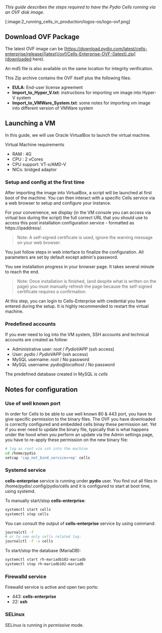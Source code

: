 _This guide describes the steps required to have the Pydio Cells running via an OVF disk image._

[:image:2_running_cells_in_production/logos-os/logo-ovf.png]

## Download OVF Package

The latest OVF image can be [https://download.pydio.com/latest/cells-enterprise/release/{latest}/ovf/Cells-Enterprise-OVF-{latest}.zip](downloaded here).

An md5 file is also available on the same location for integrity verification.

This Zip archive contains the OVF itself plus the following files:

- **EULA**: End-user license agreement
- **Import_to_Hyper_V.txt**: instructions for importing vm image into Hyper-V system
- **Import_to_VMWare_System.txt**: some notes for importing vm image into different version of VMWare system

## Launching a VM

In this guide, we will use Oracle VirtualBox to launch the virtual machine.

Virtual Machine requirements

- RAM : 4G
- CPU : 2 vCores
- CPU support: VT-x/AMD-V
- NICs: bridged adaptor

### Setup and config at the first time

After importing the image into VirtualBox, a script will be launched at first boot of the machine. You can then interact with a specific Cells service via a web browser to setup and configure your instance.

For your convenience, we display (in the VM console you can access via virtual box during the script) the full correct URL that you should use to access this post installation configuration service - formatted as https://ipaddress/.

> Note: A self-signed certificate is used, ignore the warning message on your web browser.

You just follow steps in web interface to finalize the configuration. All parameters are set by default except admin's password.

You see installation progress in your browser page. It takes several minute to reach the end.

> Note: Once installation is finished, (and despite what is written on the page) you must manually refresh the page because the self-signed certificate requires a confirmation.

At this step, you can login to Cells-Enterprise with credential you have entered during the setup. It is highly recommended to restart the virtual machine.

### Predefined accounts

If you ever need to log into the VM system, SSH accounts and technical accounts are created as follow:

- Administrative user: *root* / *PydioVAPP* (ssh access)
- User: *pydio* / *PydioVAPP* (ssh access)
- MySQL username: *root* / No password
- MySQL username: *pydio@localhost* / No password

The predefined database created in MySQL is *cells*

## Notes for configuration

### Use of well known port

In order for Cells to be able to use well known 80 & 443 port, you have to give specific permission to the binary files.
The OVF you have downloaded is correctly configured and embedded cells binay these permission set. Yet if you ever need to update the binary file, typically that is what happens under the hood when you perform an update via the Admin settings page, you have to re-apply these permission on the new binary file:

```sh
# log as root via ssh into the machine
cd /home/pydio
setcap 'cap_net_bind_service=+ep' cells
```

### Systemd service

**cells-enterprise** service is running under **pydio** user. You find out all files in /home/pydio/.config/pydio/cells and it is configured to start at boot time, using systemd.

To manually start/stop **cells-enterprise**:

```sh
systemctl start cells
systemctl stop cells
```

You can consult the output of **cells-enterprise** service by using command:

```sh
journalctl -f
# or to see only cells related log:
journalctl -f -u cells
```

To start/stop the database (MariaDB):

```sh
systemctl start rh-mariadb102-mariadb
systemctl stop rh-mariadb102-mariadb
```

### Firewalld service

Firewalld service is active and open two ports:

- 443: **cells-enterprise**
- 22: **ssh**

### SELinux

SELinux is running in *permissive* mode.
